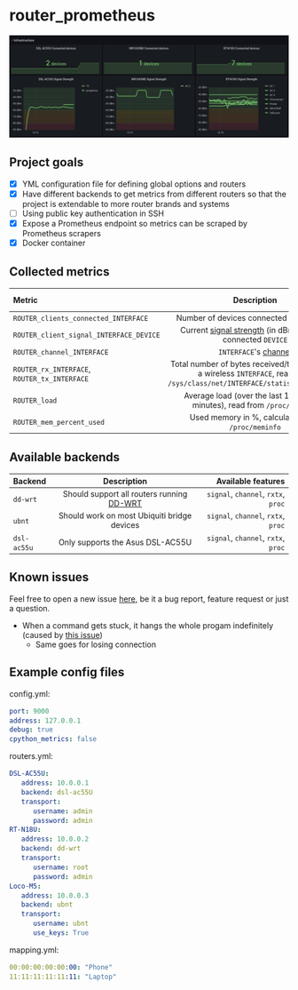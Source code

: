 # router_prometheus

![Example Grafana Dashboard](grafana_screenshot.png)


## Project goals
 - [X] YML configuration file for defining global options and routers
 - [X] Have different backends to get metrics from different routers so that the project is extendable to more router brands and systems
 - [ ] Using public key authentication in SSH
 - [X] Expose a Prometheus endpoint so metrics can be scraped by Prometheus scrapers
 - [X] Docker container

## Collected metrics

| Metric | Description | Required feature |
| :-------------- | :-------------: | -------------: |
| `ROUTER_clients_connected_INTERFACE`    | Number of devices connected to `INTERFACE` | `signal` |
| `ROUTER_client_signal_INTERFACE_DEVICE` | Current [signal strength](https://www.securedgenetworks.com/blog/wifi-signal-strength#what-is-a-good-wifi-signal-stength) (in dBm) for each connected `DEVICE` | `signal` |
| `ROUTER_channel_INTERFACE` | `INTERFACE`'s [channel](https://en.wikipedia.org/wiki/List_of_WLAN_channels) | `channel` |
| `ROUTER_rx_INTERFACE`, `ROUTER_tx_INTERFACE` | Total number of bytes received/transmitted on a wireless `INTERFACE`, read from `/sys/class/net/INTERFACE/statistics/rx_bytes` | `rxtx` |
| `ROUTER_load` | Average load (over the last 1, 5 and 15 minutes), read from `/proc/loadavg` | `proc` |
| `ROUTER_mem_percent_used` | Used memory in %, calculated from `/proc/meminfo` | `proc` |

## Available backends

| Backend | Description | Available features |
| :-------------- | :-------------: | -------------: |
| `dd-wrt`    | Should support all routers running [DD-WRT](https://dd-wrt.com/) | `signal`, `channel`, `rxtx`, `proc` |
| `ubnt`      | Should work on most Ubiquiti bridge devices | `signal`, `channel`, `rxtx`, `proc` |
| `dsl-ac55u` | Only supports the Asus DSL-AC55U | `signal`, `channel`, `rxtx`, `proc` |

## Known issues

Feel free to open a new issue [here](https://github.com/a13xie/router_prometheus/issues), be it a bug report, feature request or just a question.

 - When a command gets stuck, it hangs the whole progam indefinitely (caused by [this issue](https://github.com/fabric/fabric/issues/2197))
   - Same goes for losing connection

## Example config files

config.yml:
```yml
port: 9000
address: 127.0.0.1
debug: true
cpython_metrics: false
```

routers.yml:
```yml
DSL-AC55U:
   address: 10.0.0.1
   backend: dsl-ac55U
   transport:
      username: admin
      password: admin
RT-N18U:
   address: 10.0.0.2
   backend: dd-wrt
   transport:
      username: root
      password: admin
Loco-M5:
   address: 10.0.0.3
   backend: ubnt
   transport:
      username: ubnt
      use_keys: True
```

mapping.yml:
```yml
00:00:00:00:00:00: "Phone"
11:11:11:11:11:11: "Laptop"
```
